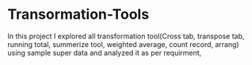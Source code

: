 # Transormation-Tools
In this project I explored all transformation tool(Cross tab, transpose tab, running  total, summerize tool, weighted average, count record, arrang) using sample super data and analyzed it as per requirment,
